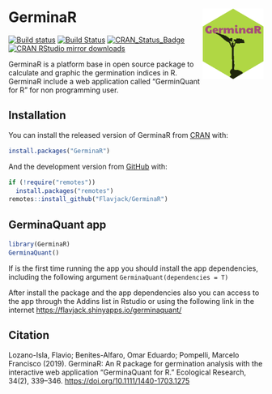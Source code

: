 
<!-- README.md is generated from README.Rmd. Please edit that file -->

# GerminaR <img src="man/figures/logo.png" align="right" alt="" width="120" />

<!-- badges: start -->

[![Build
status](https://ci.appveyor.com/api/projects/status/v3o938fhw0unvbs7?svg=true)](https://ci.appveyor.com/project/omarbenites/germinar)
[![Build
Status](https://travis-ci.org/Flavjack/GerminaR.svg?branch=master)](https://travis-ci.org/Flavjack/GerminaR)
[![CRAN\_Status\_Badge](https://www.r-pkg.org/badges/version/GerminaR)](https://cran.r-project.org/package=GerminaR)
[![CRAN RStudio mirror
downloads](https://cranlogs.r-pkg.org/badges/grand-total/GerminaR?color=green)](https://r-pkg.org/pkg/GerminaR)
<!-- badges: end -->

GerminaR is a platform base in open source package to calculate and
graphic the germination indices in R. GerminaR include a web application
called “GerminQuant for R” for non programming user.

## Installation

You can install the released version of GerminaR from
[CRAN](https://cran.r-project.org/package=GerminaR) with:

``` r
install.packages("GerminaR")
```

And the development version from
[GitHub](https://github.com/flavjack/GerminaR) with:

``` r
if (!require("remotes"))
  install.packages("remotes")
remotes::install_github("Flavjack/GerminaR")
```

## GerminaQuant app

``` r
library(GerminaR)
GerminaQuant()
```

If is the first time running the app you should install the app
dependencies, including the following argument
`GerminaQuant(dependencies = T)`

After install the package and the app dependencies also you can access
to the app through the Addins list in Rstudio or using the following
link in the internet <https://flavjack.shinyapps.io/germinaquant/>

## Citation

Lozano-Isla, Flavio; Benites-Alfaro, Omar Eduardo; Pompelli, Marcelo
Francisco (2019). GerminaR: An R package for germination analysis with
the interactive web application “GerminaQuant for R.” Ecological
Research, 34(2), 339–346. <https://doi.org/10.1111/1440-1703.1275>
